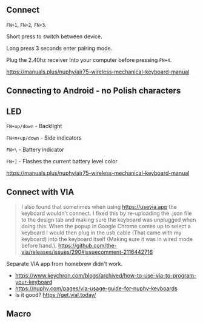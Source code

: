 ## Connect

`FN+1`, `FN+2`, `FN+3`.

Short press to switch between device.

Long press 3 seconds enter pairing mode.

Plug the 2.40hz receiver Into your computer before pressing `FN+4`.

https://manuals.plus/nuphy/air75-wireless-mechanical-keyboard-manual

## Connecting to Android - no Polish characters

## LED

`FN+up/down` - Backlight

`FN+m+up/down` - Side indicators

`FN+\` - Battery indicator

`FN+]` - Flashes the current battery level color

https://manuals.plus/nuphy/air75-wireless-mechanical-keyboard-manual

## Connect with VIA

> I also found that sometimes when using https://usevia.app the keyboard wouldn't connect. I fixed this by re-uploading the .json file to the design tab and making sure the keyboard was unplugged when doing this. When the popup in Google Chrome comes up to select a keyboard I would then plug in the usb cable (That came with my keyboard) into the keyboard itself (Making sure it was in wired mode before hand.). https://github.com/the-via/releases/issues/290#issuecomment-2116442716

Separate VIA app from homebrew didn't work.

- https://www.keychron.com/blogs/archived/how-to-use-via-to-program-your-keyboard
- https://nuphy.com/pages/via-usage-guide-for-nuphy-keyboards
- Is it good? https://get.vial.today/

## Macro
